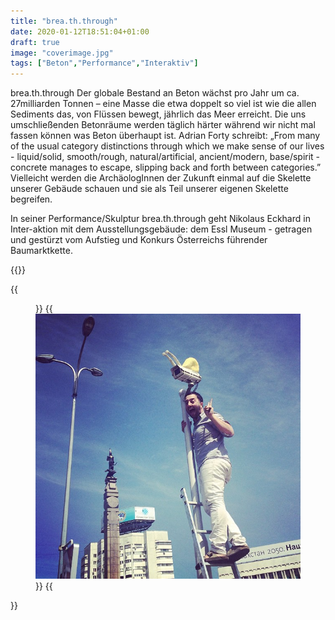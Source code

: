 ```yaml
---
title: "brea.th.through"
date: 2020-01-12T18:51:04+01:00
draft: true
image: "coverimage.jpg"
tags: ["Beton","Performance","Interaktiv"]
---
```


brea.th.through
Der globale Bestand an Beton wächst pro Jahr um ca. 27milliarden Tonnen – eine Masse die etwa doppelt so viel ist wie die allen Sediments das, von Flüssen bewegt, jährlich das Meer erreicht.  Die uns umschließenden Betonräume werden täglich härter während wir nicht mal fassen können was Beton überhaupt ist. Adrian Forty schreibt: „From many of the usual category distinctions through which we make sense of our lives - liquid/solid, smooth/rough, natural/artificial, ancient/modern, base/spirit - concrete manages to escape, slipping back and forth between categories.”  
Vielleicht werden die ArchäologInnen der Zukunft einmal auf die Skelette unserer Gebäude schauen und sie als Teil unserer eigenen Skelette begreifen.

In seiner Performance/Skulptur brea.th.through geht Nikolaus Eckhard  in Inter-aktion mit dem Ausstellungsgebäude: dem Essl Museum - getragen und gestürzt vom Aufstieg und Konkurs Österreichs führender Baumarktkette.


{{<space>}}

{{<figure figcaption="caption text" >}}
  {{<img src="coverimage.jpg" alt="alt text" >}}
{{</figure >}}